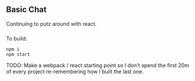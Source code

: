 ## Basic Chat

Continuing to putz around with react.

###

To build:

```
npm i
npm start
```


TODO: Make a webpack / react starting point so I don't spend the first 20m of every project re-remembering how I built the last one.

